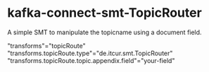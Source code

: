 # kafka-connect-smt-TopicRouter
A simple SMT to manipulate the topicname using a document field.

  "transforms"="topicRoute"
  "transforms.topicRoute.type"="de.itcur.smt.TopicRouter"
  "transforms.topicRoute.topic.appendix.field"="your-field"
